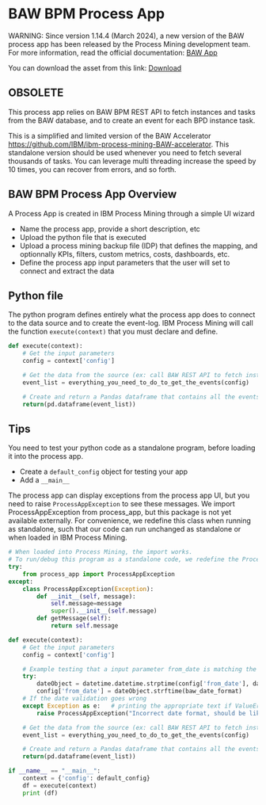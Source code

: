 # BAW BPM Process App

WARNING: Since version 1.14.4 (March 2024), a new version of the BAW process app has been released by the Process Mining development team. For more information, read the official documentation: [BAW App](https://www.ibm.com/docs/en/process-mining/1.14.4?topic=SSWR2IP_1.14.4/process-mining-documentation/user-manuals/accelerator/Using_the_custom_Process_App_for_BAW.htm)

You can download the asset from this link: [Download](https://github.com/nikhil-ps-ibm/processmining_externalFilesbyDocs/blob/BAWAssets/Process%20Apps/BAW-IBM-Process-Mining-Assets.zip)

## OBSOLETE
This process app relies on BAW BPM REST API to fetch instances and tasks from the BAW database, and to create an event for each BPD instance task.

This is a simplified and limited version of the BAW Accelerator https://github.com/IBM/ibm-process-mining-BAW-accelerator. This standalone version should be used whenever you need to fetch several thousands of tasks. You can leverage multi threading increase the speed by 10 times, you can recover from errors, and so forth.


## BAW BPM Process App Overview
A Process App is created in IBM Process Mining through a simple UI wizard
- Name the process app, provide a short description, etc
- Upload the python file that is executed
- Upload a process mining backup file (IDP) that defines the mapping, and optionnally KPIs, filters, custom metrics, costs, dashboards, etc.
- Define the process app input parameters that the user will set to connect and extract the data

## Python file
The python program defines entirely what the process app does to connect to the data source and to create the event-log. IBM Process Mining will call the function ```execute(context)``` that you must declare and define.

```python
def execute(context):
    # Get the input parameters
    config = context['config']

    # Get the data from the source (ex: call BAW REST API to fetch instances and tasks for each instance)
    event_list = everything_you_need_to_do_to_get_the_events(config)

    # Create and return a Pandas dataframe that contains all the events 
    return(pd.dataframe(event_list))
``` 

## Tips
You need to test your python code as a standalone program, before loading it into the process app.
- Create a ```default_config``` object for testing your app
- Add a ```__main__```

The process app can display exceptions from the process app UI, but you need to raise ```ProcessAppException``` to see these messages. We import ProcessAppException from process_app, but this package is not yet available externally. For convenience, we redefine this class when running as standalone, such that our code can run unchanged as standalone or when loaded in IBM Process Mining.

```python
# When loaded into Process Mining, the import works.
# To run/debug this program as a standalone code, we redefine the ProcessAppException class below
try:
    from process_app import ProcessAppException
except: 
    class ProcessAppException(Exception):
        def __init__(self, message):
            self.message=message
            super().__init__(self.message)
        def getMessage(self):
            return self.message

def execute(context):
    # Get the input parameters
    config = context['config']

    # Example testing that a input parameter from_date is matching the expected date format
    try:
        dateObject = datetime.datetime.strptime(config['from_date'], date_format)
        config['from_date'] = dateObject.strftime(baw_date_format)
    # If the date validation goes wrong
    except Exception as e:   # printing the appropriate text if ValueError occurs
        raise ProcessAppException("Incorrect date format, should be like this 2022-10-08" + str(e))

    # Get the data from the source (ex: call BAW REST API to fetch instances and tasks for each instance)
    event_list = everything_you_need_to_do_to_get_the_events(config)

    # Create and return a Pandas dataframe that contains all the events 
    return(pd.dataframe(event_list))

if __name__ == "__main__":
    context = {'config': default_config}
    df = execute(context) 
    print (df)
``` 





